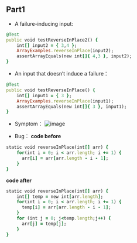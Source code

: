 ## Part1

- A failure-inducing input:
```ruby
@Test
public void testReverseInPlace2() {
    int[] input2 = { 3,4 };
    ArrayExamples.reverseInPlace(input2);
    assertArrayEquals(new int[]{ 4,3 }, input2);
}
```
- An input that doesn’t induce a failure：
```ruby
@Test 
public void testReverseInPlace() {
    int[] input1 = { 3 };
    ArrayExamples.reverseInPlace(input1);
    assertArrayEquals(new int[]{ 3 }, input1);
}
```

- Symptom：
![image](https://github.com/graceswang/cse15l-lab-reports/assets/135576306/12194c66-ec34-4d3a-be56-049b7efbad67)

- Bug：
**code before**
```ruby
static void reverseInPlace(int[] arr) {
    for(int i = 0; i < arr.length; i += 1) {
      arr[i] = arr[arr.length - i - 1];
    }
}
```
**code after**
```ruby
static void reverseInPlace(int[] arr) {
    int[] temp = new int[arr.length];
    for(int i = 0; i < arr.length; i += 1) {
      temp[i] = arr[arr.length - i - 1];
    }
    for (int j = 0; j<temp.length;j++) {
      arr[j] = temp[j];
    }
}
```
